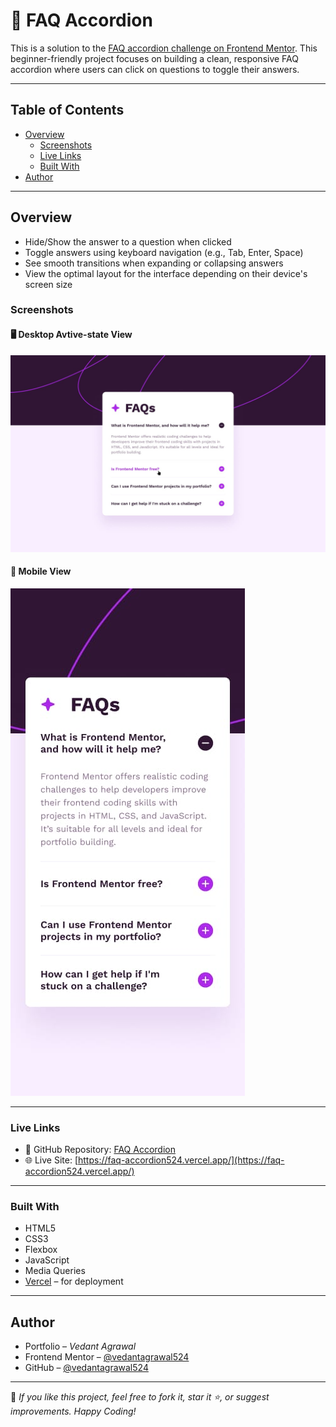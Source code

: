 # 🌟 FAQ Accordion

This is a solution to the [FAQ accordion challenge on Frontend Mentor](https://www.frontendmentor.io/challenges/faq-accordion-wyfFdeBwBz). This beginner-friendly project focuses on building a clean, responsive FAQ accordion where users can click on questions to toggle their answers.

---

## Table of Contents

- [Overview](#overview)
  - [Screenshots](#screenshots)
  - [Live Links](#live-links)
  - [Built With](#built-with)
- [Author](#author)

---

## Overview

- Hide/Show the answer to a question when clicked
- Toggle answers using keyboard navigation (e.g., Tab, Enter, Space)
- See smooth transitions when expanding or collapsing answers
- View the optimal layout for the interface depending on their device's screen size

### Screenshots

#### 🖥️ Desktop Avtive-state View

![Desktop Avtive-state Design](./design/active-states.jpg)

#### 📱 Mobile View

![Mobile Design](./design/mobile-design.jpg)

---

### Live Links

- 📁 GitHub Repository: [FAQ Accordion](https://github.com/vedantagrawal524/faq-accordion)
- 🌐 Live Site: [https://faq-accordion524.vercel.app/](https://faq-accordion524.vercel.app/)

---

### Built With

- HTML5
- CSS3
- Flexbox
- JavaScript
- Media Queries
- [Vercel](https://vercel.com/) – for deployment

---

## Author

- Portfolio – _Vedant Agrawal_
- Frontend Mentor – [@vedantagrawal524](https://www.frontendmentor.io/profile/vedantagrawal524)
- GitHub – [@vedantagrawal524](https://github.com/vedantagrawal524)

---

📌 _If you like this project, feel free to fork it, star it ⭐, or suggest improvements. Happy Coding!_
